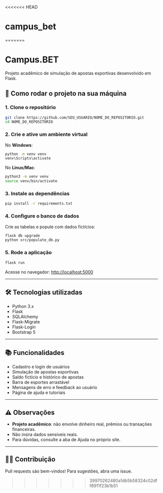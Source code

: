 <<<<<<< HEAD
# campus_bet
=======
# Campus.BET

Projeto acadêmico de simulação de apostas esportivas desenvolvido em Flask.

## 🚀 Como rodar o projeto na sua máquina

### 1. Clone o repositório

```bash
git clone https://github.com/SEU_USUARIO/NOME_DO_REPOSITORIO.git
cd NOME_DO_REPOSITORIO
```

### 2. Crie e ative um ambiente virtual

No **Windows**:
```bash
python -m venv venv
venv\Scripts\activate
```
No **Linux/Mac**:
```bash
python3 -m venv venv
source venv/bin/activate
```

### 3. Instale as dependências

```bash
pip install -r requirements.txt
```

### 4. Configure o banco de dados

Crie as tabelas e popule com dados fictícios:

```bash
flask db upgrade
python src/populate_db.py
```

### 5. Rode a aplicação

```bash
flask run
```

Acesse no navegador: [http://localhost:5000](http://localhost:5000)

---

## 🛠️ Tecnologias utilizadas

- Python 3.x
- Flask
- SQLAlchemy
- Flask-Migrate
- Flask-Login
- Bootstrap 5

---

## 📚 Funcionalidades

- Cadastro e login de usuários
- Simulação de apostas esportivas
- Saldo fictício e histórico de apostas
- Barra de esportes arrastável
- Mensagens de erro e feedback ao usuário
- Página de ajuda e tutoriais

---

## ⚠️ Observações

- **Projeto acadêmico**: não envolve dinheiro real, prêmios ou transações financeiras.
- Não insira dados sensíveis reais.
- Para dúvidas, consulte a aba de Ajuda no próprio site.

---

## 👨‍💻 Contribuição

Pull requests são bem-vindos! Para sugestões, abra uma issue.
>>>>>>> 39970262480a1db5b58324c02dff8911f23b1b51
